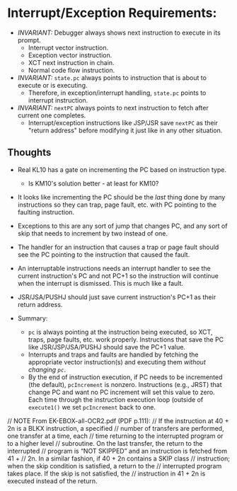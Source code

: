 # Interrupt/Exception Requirements:
  * *INVARIANT:* Debugger always shows next instruction to execute in
    its prompt.
    * Interrupt vector instruction.
	* Exception vector instruction.
	* XCT next instruction in chain.
	* Normal code flow instruction.
  * *INVARIANT:* `state.pc` always points to instruction that is about
    to execute or is executing.
    * Therefore, in exception/interrupt handling, `state.pc` points to
      interrupt instruction.
  * *INVARIANT:* `nextPC` always points to next instruction to fetch
    after current one completes.
	* Interrupt/exception instructions like JSP/JSR save `nextPC` as
	  their "return address" before modifying it just like in any other
	  situation.

## Thoughts
  * Real KL10 has a gate on incrementing the PC based on instruction type.
    * Is KM10's solution better - at least for KM10?

  * It looks like incrementing the PC should be the _last_ thing done
    by many instructions so they can trap, page fault, etc. with PC
    pointing to the faulting instruction.

  * Exceptions to this are any sort of jump that changes PC, and any
    sort of skip that needs to increment by two instead of one.

  * The handler for an instruction that causes a trap or page fault
    should see the PC pointing to the instruction that caused the
    fault.

  * An interruptable instructions needs an interrupt handler to see
    the current instruction's PC and not PC+1 so the instruction will
    continue when the interrupt is dismissed. This is much like a
    fault.

  * JSR/JSA/PUSHJ should just save current instruction's PC+1 as their
    return address.

  * Summary:
    * `pc` is always pointing at the instruction being executed, so
      XCT, traps, page faults, etc. work properly. Instructions that
      save the PC like JSR/JSP/JSA/PUSHJ should save the PC+1 value.
    * Interrupts and traps and faults are handled by fetching the
      appropriate vector instruction(s) and executing them _without
      changing `pc`_.
    * By the end of instruction execution, if PC needs to be
	  incremented (the default), `pcIncrement` is nonzero.
	  Instructions (e.g., JRST) that change PC and want no PC
	  increment will set this value to zero. Each time through the
	  instruction execution loop (outside of `execute1()` we set
	  `pcIncrement` back to one.


// NOTE From EK-EBOX-all-OCR2.pdf (PDF p.111):
// If the instruction at 40 + 2n is a BLKX instruction, a specified
// number of transfers are performed, one transfer at a time, each
// time returning to the interrupted program or to a higher level
// subroutine. On the last transfer, the return to the interrupted
// program is “NOT SKIPPED” and an instruction is fetched from 41 +
// 2n. In a similar fashion, if 40 + 2n contains a SKIP class
// instruction; when the skip condition is satisfied, a return to the
// interrupted program takes place. If the skip is not satisfied, the
// instruction in 41 + 2n is executed instead of the return.

